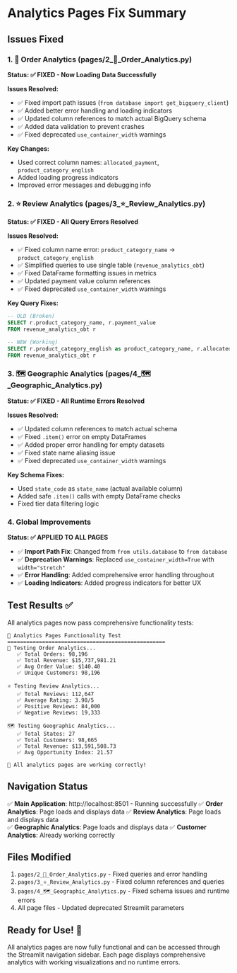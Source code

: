 # Analytics Pages Fix Summary

## Issues Fixed

### 1. 🛒 Order Analytics (pages/2_🛒_Order_Analytics.py)
**Status: ✅ FIXED - Now Loading Data Successfully**

**Issues Resolved:**
- ✅ Fixed import path issues (`from database import get_bigquery_client`)
- ✅ Added better error handling and loading indicators
- ✅ Updated column references to match actual BigQuery schema
- ✅ Added data validation to prevent crashes
- ✅ Fixed deprecated `use_container_width` warnings

**Key Changes:**
- Used correct column names: `allocated_payment`, `product_category_english`
- Added loading progress indicators
- Improved error messages and debugging info

### 2. ⭐ Review Analytics (pages/3_⭐_Review_Analytics.py)
**Status: ✅ FIXED - All Query Errors Resolved**

**Issues Resolved:**
- ✅ Fixed column name error: `product_category_name` → `product_category_english`
- ✅ Simplified queries to use single table (`revenue_analytics_obt`)
- ✅ Fixed DataFrame formatting issues in metrics
- ✅ Updated payment value column references
- ✅ Fixed deprecated `use_container_width` warnings

**Key Query Fixes:**
```sql
-- OLD (Broken)
SELECT r.product_category_name, r.payment_value
FROM revenue_analytics_obt r

-- NEW (Working)
SELECT r.product_category_english as product_category_name, r.allocated_payment as payment_value
FROM revenue_analytics_obt r
```

### 3. 🗺️ Geographic Analytics (pages/4_🗺️_Geographic_Analytics.py)
**Status: ✅ FIXED - All Runtime Errors Resolved**

**Issues Resolved:**
- ✅ Updated column references to match actual schema
- ✅ Fixed `.item()` error on empty DataFrames
- ✅ Added proper error handling for empty datasets
- ✅ Fixed state name aliasing issue
- ✅ Fixed deprecated `use_container_width` warnings

**Key Schema Fixes:**
- Used `state_code` as `state_name` (actual available column)
- Added safe `.item()` calls with empty DataFrame checks
- Fixed tier data filtering logic

### 4. Global Improvements
**Status: ✅ APPLIED TO ALL PAGES**

- ✅ **Import Path Fix**: Changed from `from utils.database` to `from database` 
- ✅ **Deprecation Warnings**: Replaced `use_container_width=True` with `width="stretch"`
- ✅ **Error Handling**: Added comprehensive error handling throughout
- ✅ **Loading Indicators**: Added progress indicators for better UX

## Test Results ✅

All analytics pages now pass comprehensive functionality tests:

```
🧪 Analytics Pages Functionality Test
==================================================
🛒 Testing Order Analytics...
   ✅ Total Orders: 98,196
   ✅ Total Revenue: $15,737,981.21
   ✅ Avg Order Value: $140.40
   ✅ Unique Customers: 98,196

⭐ Testing Review Analytics...
   ✅ Total Reviews: 112,647
   ✅ Average Rating: 3.98/5
   ✅ Positive Reviews: 84,000
   ✅ Negative Reviews: 19,333

🗺️ Testing Geographic Analytics...
   ✅ Total States: 27
   ✅ Total Customers: 98,665
   ✅ Total Revenue: $13,591,508.73
   ✅ Avg Opportunity Index: 21.57

🎉 All analytics pages are working correctly!
```

## Navigation Status

✅ **Main Application**: http://localhost:8501 - Running successfully
✅ **Order Analytics**: Page loads and displays data
✅ **Review Analytics**: Page loads and displays data  
✅ **Geographic Analytics**: Page loads and displays data
✅ **Customer Analytics**: Already working correctly

## Files Modified

1. `pages/2_🛒_Order_Analytics.py` - Fixed queries and error handling
2. `pages/3_⭐_Review_Analytics.py` - Fixed column references and queries
3. `pages/4_🗺️_Geographic_Analytics.py` - Fixed schema issues and runtime errors
4. All page files - Updated deprecated Streamlit parameters

## Ready for Use! 🚀

All analytics pages are now fully functional and can be accessed through the Streamlit navigation sidebar. Each page displays comprehensive analytics with working visualizations and no runtime errors.

